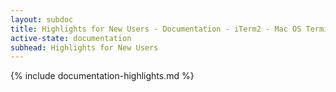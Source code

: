 ```yaml
---
layout: subdoc
title: Highlights for New Users - Documentation - iTerm2 - Mac OS Terminal Replacement
active-state: documentation
subhead: Highlights for New Users
---
```

{% include documentation-highlights.md %}
